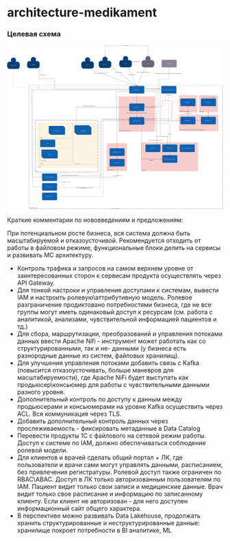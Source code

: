 # architecture-medikament

### Целевая схема

![](./c4_TO-BE.drawio.svg)


Краткие комментарии по нововведениям и предложениям:

При потенциальном росте бизнеса, вся система должна быть масштабируемой и отказоусточивой. Рекомендуется отходить от работы в файловом режиме, функциональные блоки делить на сервисы и развивать МС архитектуру.

- Контроль трафика и запросов на самом верхнем уровне от заинтересованных сторон к сервисам продукта осуществлять через API Gateway.
- Для тонкой настроки и управления доступами к системам, вывести IAM и настроить ролевую\аттрибутивную модель. Ролевое разграничение продиктовано потребностями бизнеса, где не все группы могут иметь одинаковый доступ к ресурсам (см. работа с аналитикой, анализами, чувствительной информацией пациентов и тд.)
- Для сбора, маршрутизации, преобразований и управления потоками данных ввести Apache Nifi - инструмент может работать как со структурированными, так и не- данными (у бизнеса есть разнородные данные из систем, файловых хранилищ).
- Для улучшения управления потоками добавить связь с Kafka (повысится отказоусточивать, больше маневров для масштабируемости), где Apache NiFi будет выступать как продьюсер\консьюмер для работы с чувствительными данными разного уровня.
- Дополнительный контроль по доступу к данным между продьюсерами и консьюмерами на уровне Kafka осуществить через ACL. Вся коммуникация через TLS.
- Добавить дополнительный контроль данных через прослеживаемость - фиксировать метаданные в Data Catalog
- Перевести продукты 1С с файлового на сетевой режим работы. Доступ к системе по IAM, должно обеспечиваться соблюдение ролевой модели.
- Для клиентов и врачей сделать общий портал + ЛК, где пользователи и врачи сами могут управлять данными, расписанием, без привлечения регистратуры. Ролевой доступ также ограничен по RBAC\ABAC. Доступ в ЛК только авторизованным пользователям по IAM. Пациент видит только свои записи и медицинские данные. Врач видит только свое расписание и информацию по записанному клиенту. Если клиент не авторизован - для него доступен информационный сайт общего характера.
- В перспективе можно развивать Data Lakehouse, продолжать хранить структурированные и неструктурированные данные: хранилище покроет потребности в BI аналитике, ML